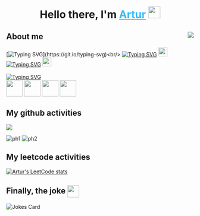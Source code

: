 <h1 align="center">Hello there, I'm 
    <a style="color: #36BCF7FF" href="https://linkedin.com/in/artur-zakirov" target="_blank">Artur</a> 
    <img src="https://www.emojiall.com/images/animations/joypixels/64px/waving_hand.gif" height="32"/>
</h1>

## About me <img align="right" src="https://komarev.com/ghpvc/?username=fractalical" />
[![Typing SVG](https://readme-typing-svg.herokuapp.com?font=Fira+Code&size=14&pause=1000&multiline=true&width=435&height=70&lines=Very+motivated+Python+developer;at+the+beginning+of+his+career+path.)](https://git.io/typing-svg)<br/>
[![Typing SVG](https://readme-typing-svg.herokuapp.com?font=Fira+Code&size=14&pause=1000&vCenter=true&color=A9B7BC&repeat=false&width=300&height=20&lines=Glad+to+yout+connection+on+Linkedin)](https://git.io/typing-svg)
<a href="https://linkedin.com/in/artur-zakirov" target="_blank">
<img src="https://www.svgrepo.com/show/157006/linkedin.svg" height="24"/><br/>
</a>
[![Typing SVG](https://readme-typing-svg.herokuapp.com?font=Fira+Code&size=14&pause=1000&vCenter=true&color=A9B7BC&repeat=false&width=190&height=20&lines=Or+message+in+Telegram)](https://git.io/typing-svg)
<a href="https://t.me/let_there_be_artur" target="_blank">
<img src="https://www.svgrepo.com/show/349527/telegram.svg" height="24"/><br/><br/>
</a>
[![Typing SVG](https://readme-typing-svg.herokuapp.com?font=Fira+Code&size=14&pause=1000&vCenter=true&color=A9B7BC&repeat=false&width=375&height=20&lines=My+stack+(still+being+updated)%3A)](https://git.io/typing-svg)<br/>
<img src="https://www.svgrepo.com/show/354238/python.svg" height="44"/>
<img src="https://www.svgrepo.com/show/354200/postgresql.svg" height="44"/>
<img src="https://www.svgrepo.com/show/374094/sqlite.svg" height="44"/>
<img src="https://www.svgrepo.com/show/373554/django.svg" height="44"/>

<h2 align="left">My github activities</h2>

<img src="https://github-profile-summary-cards.vercel.app/api/cards/profile-details?username=fractalical&theme=github_dark">
<p>
<img src="https://github-profile-summary-cards.vercel.app/api/cards/stats?username=fractalical&theme=github_dark" alt="ph1">
<img src="https://github-profile-summary-cards.vercel.app/api/cards/productive-time?username=fractalical&theme=github_dark" alt="ph2">
</p>

<h2 align="left">My leetcode activities</h2>

[![Artur's LeetCode stats](https://leetcode-stats-six.vercel.app/api?username=let_there_be_artur&theme=dark)](https://github.com/fractalical/leetcode-stats)

<h2 align="left">Finally, the joke 
    <img align="center" src="https://www.emojiall.com/images/animations/joypixels/64px/face_with_tears_of_joy.gif" height="32"/>
</h2>

![Jokes Card](https://readme-jokes.vercel.app/api?hideBorder&qColor=%2336BCF7&aColor=%2399ff99)
